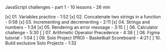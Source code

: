 JavaScript challenges - part 1 - 10 lessons - 26 min

[x] 01. Variables practice - 1:52
[x] 02. Concatenate two strings in a function - 0:58
[x] 03. Incrementing and decrementing - 2:11
[x] 04. Strings and numbers - 1:34
[x] 05. Rendering an error message - 3:15
[ ] 06. Calculator challenge - 5:30
[ ] 07. Arithmetic Operator Precedence - 4:38
[ ] 08. Figma tutorial - 1:04
[ ] 09. Solo Project (PRO) - Basketball Scoreboard - 4:21
[ ] 10. Build exclusive Solo Projects - 1:32